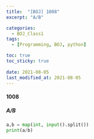 ```yaml
---
title:  "[BOJ] 1008"
excerpt: "A/B"

categories:
  - BOJ_Class1
tags:
  - [Programming, BOJ, python]

toc: true
toc_sticky: true
 
date: 2021-08-05
last_modified_at: 2021-08-05
---
```

#### 1008
##### A/B

```python
a,b = map(int, input().split())
print(a/b)
```